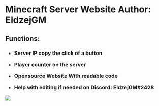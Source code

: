 # Minecraft Server Website Author: EldzejGM

<h2> Functions:</h2>
<h3>
  
 - Server IP copy  the click of a button
  
 - Player counter on the server
  
 - Opensource Website With readable code 
  
 - Help with editing if needed on Discord: EldzejGM#2428
</h3>

<img src="https://cdn.eldzejgm.ml/sc/msw.PNG">
